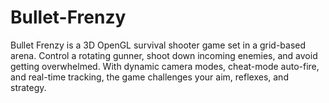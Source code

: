 # Bullet-Frenzy
Bullet Frenzy is a 3D OpenGL survival shooter game set in a grid-based arena. Control a rotating gunner, shoot down incoming enemies, and avoid getting overwhelmed. With dynamic camera modes, cheat-mode auto-fire, and real-time tracking, the game challenges your aim, reflexes, and strategy.
